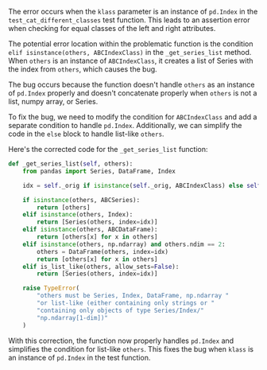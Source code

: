 The error occurs when the `klass` parameter is an instance of `pd.Index` in the `test_cat_different_classes` test function. This leads to an assertion error when checking for equal classes of the left and right attributes.

The potential error location within the problematic function is the condition `elif isinstance(others, ABCIndexClass)` in the `_get_series_list` method. When `others` is an instance of `ABCIndexClass`, it creates a list of Series with the index from `others`, which causes the bug.

The bug occurs because the function doesn't handle `others` as an instance of `pd.Index` properly and doesn't concatenate properly when `others` is not a list, numpy array, or Series.

To fix the bug, we need to modify the condition for `ABCIndexClass` and add a separate condition to handle `pd.Index`. Additionally, we can simplify the code in the `else` block to handle list-like `others`.

Here's the corrected code for the `_get_series_list` function:

```python
def _get_series_list(self, others):
    from pandas import Series, DataFrame, Index

    idx = self._orig if isinstance(self._orig, ABCIndexClass) else self._orig.index

    if isinstance(others, ABCSeries):
        return [others]
    elif isinstance(others, Index):
        return [Series(others, index=idx)]
    elif isinstance(others, ABCDataFrame):
        return [others[x] for x in others]
    elif isinstance(others, np.ndarray) and others.ndim == 2:
        others = DataFrame(others, index=idx)
        return [others[x] for x in others]
    elif is_list_like(others, allow_sets=False):
        return [Series(others, index=idx)]

    raise TypeError(
        "others must be Series, Index, DataFrame, np.ndarray "
        "or list-like (either containing only strings or "
        "containing only objects of type Series/Index/"
        "np.ndarray[1-dim])"
    )
```

With this correction, the function now properly handles `pd.Index` and simplifies the condition for list-like `others`. This fixes the bug when `klass` is an instance of `pd.Index` in the test function.